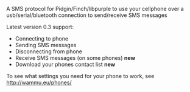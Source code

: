 A SMS protocol for Pidgin/Finch/libpurple to use your cellphone over a usb/serial/bluetooth connection to send/receive SMS messages

Latest version 0.3 support:
  * Connecting to phone
  * Sending SMS messages
  * Disconnecting from phone
  * Receive SMS messages (on some phones) **new**
  * Download your phones contact list **new**

To see what settings you need for your phone to work, see http://wammu.eu/phones/